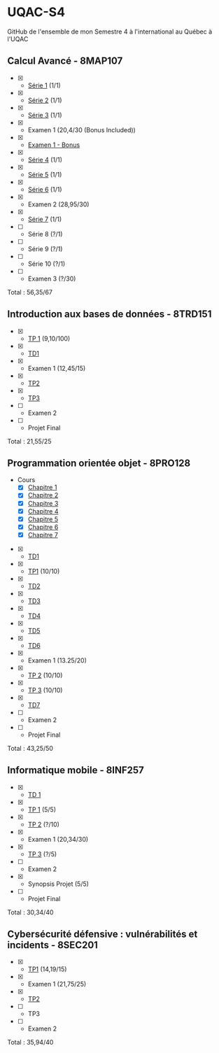 # UQAC-S4

GitHub de l'ensemble de mon Semestre 4 à l'international au Québec à l'UQAC

## Calcul Avancé - 8MAP107
- [X] - [Série 1](./Calcul%20Avancé/Remise/Série%201.pdf) (1/1)
- [X] - [Série 2](./Calcul%20Avancé/Remise/Série%202.pdf) (1/1)
- [X] - [Série 3](./Calcul%20Avancé/Remise/Série%203.pdf) (1/1)
- [X] - Examen 1 (20,4/30 (Bonus Included))
- [X] - [Examen 1 - Bonus](./Calcul%20Avancé/Examen%201%20-%20Bonus)
- [X] - [Série 4](./Calcul%20Avancé/Remise/Série%204.pdf) (1/1)
- [X] - [Série 5](./Calcul%20Avancé/Remise/Série%205.pdf) (1/1)
- [X] - [Série 6](./Calcul%20Avancé/Remise/Serie_6.pdf) (1/1)
- [X] - Examen 2 (28,95/30)
- [X] - [Série 7](./Calcul%20Avancé/Remise/Série%207.pdf) (1/1)
- [ ] - Série 8 (?/1)
- [ ] - Série 9 (?/1)
- [ ] - Série 10 (?/1)
- [ ] - Examen 3 (?/30)

Total : 56,35/67

## Introduction aux bases de données - 8TRD151
- [X] - [TP 1](./Intro%20DB/TP1) (9,10/100)
- [X] - [TD1](./Intro%20DB/TD1)
- [X] - Examen 1 (12,45/15)
- [X] - [TP2](./Intro%20DB/TP2)
- [X] - [TP3](./Intro%20DB/TP3)
- [ ] - Examen 2
- [ ] - Projet Final

Total : 21,55/25

## Programmation orientée objet - 8PRO128
- Cours
  - [X] [Chapitre 1](POO/Chapitre%201/Chapitre%201.pdf)
  - [X] [Chapitre 2](./POO/Chapitre%202)
  - [X] [Chapitre 3](./POO/Chapitre%203)
  - [X] [Chapitre 4](./POO/Chapitre%204)
  - [X] [Chapitre 5](./POO/Chapitre%205)
  - [X] [Chapitre 6](./POO/Chapitre%206)
  - [X] [Chapitre 7](./POO/Chapitre%207)
- [X] - [TD1](./POO/TD1)
- [X] - [TP1](./POO/TP1) (10/10)
- [X] - [TD2](./POO/TD2)
- [X] - [TD3](./POO/TD3)
- [X] - [TD4](./POO/TD4)
- [X] - [TD5](./POO/TD5)
- [X] - [TD6](./POO/TD6)
- [X] - Examen 1 (13.25/20)
- [X] - [TP 2](./POO/TP2) (10/10)
- [X] - [TP 3](./POO/TP3) (10/10)
- [X] - [TD7](./POO/TD7)
- [ ] - Examen 2
- [ ] - Projet Final

Total : 43,25/50

## Informatique mobile - 8INF257
- [X] - [TD 1](./Info%20Mobile/HelloDroide)
- [X] - [TP 1](./Info%20Mobile/NitFlex) (5/5)
- [X] - [TP 2](./Info%20Mobile/Personnage) (?/10)
- [X] - Examen 1 (20,34/30)
- [X] - [TP 3](./Info%20Mobile/Mafag) (?/5)
- [ ] - Examen 2
- [X] - Synopsis Projet (5/5)
- [ ] - Projet Final

Total : 30,34/40

## Cybersécurité défensive : vulnérabilités et incidents - 8SEC201
- [X] - [TP1](./Cybersécurité/TP1) (14,19/15)
- [X] - Examen 1 (21,75/25)
- [X] - [TP2](./Cybersécurité/TP2)
- [ ] - TP3
- [ ] - Examen 2

Total : 35,94/40
